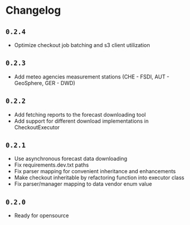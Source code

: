 # Changelog

## `0.2.4`
- Optimize checkout job batching and s3 client utilization

## `0.2.3`
- Add meteo agencies measurement stations (CHE - FSDI, AUT - GeoSphere, GER - DWD)

## `0.2.2`
- Add fetching reports to the forecast downloading tool
- Add support for different download implementations in CheckoutExecutor 

## `0.2.1`
- Use asynchronous forecast data downloading
- Fix requirements.dev.txt paths
- Fix parser mapping for convenient inheritance and enhancements
- Make checkout inheritable by refactoring function into executor class
- Fix parser/manager mapping to data vendor enum value

## `0.2.0`

- Ready for opensource
